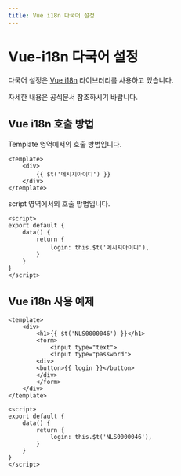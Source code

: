 ```yaml
---
title: Vue i18n 다국어 설정
---
```


# Vue-i18n 다국어 설정
다국어 설정은 [Vue i18n](https://kazupon.github.io/vue-i18n/) 라이브러리를 사용하고 있습니다.

자세한 내용은 공식문서 참조하시기 바랍니다.

## Vue i18n 호출 방법
Template 영역에서의 호출 방법입니다.
```vue
<template>
    <div>
        {{ $t('메시지아이디') }}
    </div>
</template>
```

script 영역에서의 호출 방법입니다.
```vue
<script>
export default {
    data() {
        return {
            login: this.$t('메시지아이디'),
        }
    }
}
</script>
```

## Vue i18n 사용 예제
```vue
<template>
    <div>
        <h1>{{ $t('NLS0000046') }}</h1>
        <form>
            <input type="text">
            <input type="password">
        <div>
        <button>{{ login }}</button>
        </div>
        </form>
    </div>
</template>

<script>
export default {
    data() {
        return {
            login: this.$t('NLS0000046'),
        }
    }
}
</script>
```